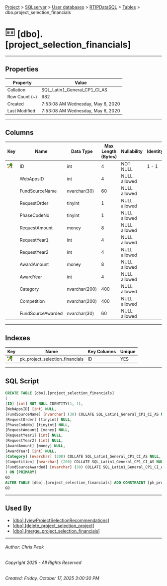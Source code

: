 #### 

[Project](../../../../index.md) > [SQLserver](../../../index.md) > [User databases](../../index.md) > [RTIPDataSQL](../index.md) > [Tables](Tables.md) > dbo.project_selection_financials

# ![Tables](../../../../Images/Table32.png) [dbo].[project_selection_financials]

---

## <a name="#properties"></a>Properties

| Property | Value |
|---|---|
| Collation | SQL_Latin1_General_CP1_CI_AS |
| Row Count (~) | 682 |
| Created | 7:53:08 AM Wednesday, May 6, 2020 |
| Last Modified | 7:53:08 AM Wednesday, May 6, 2020 |


---

## <a name="#columns"></a>Columns

| Key | Name | Data Type | Max Length (Bytes) | Nullability | Identity |
|---|---|---|---|---|---|
| [![Cluster Primary Key pk_project_selection_financials: ID](../../../../Images/pkcluster.png)](#indexes) | ID | int | 4 | NOT NULL | 1 - 1 |
|  | WebAppsID | int | 4 | NULL allowed |  |
|  | FundSourceName | nvarchar(30) | 60 | NULL allowed |  |
|  | RequestOrder | tinyint | 1 | NULL allowed |  |
|  | PhaseCodeNo | tinyint | 1 | NULL allowed |  |
|  | RequestAmount | money | 8 | NULL allowed |  |
|  | RequestYear1 | int | 4 | NULL allowed |  |
|  | RequestYear2 | int | 4 | NULL allowed |  |
|  | AwardAmount | money | 8 | NULL allowed |  |
|  | AwardYear | int | 4 | NULL allowed |  |
|  | Category | nvarchar(200) | 400 | NULL allowed |  |
|  | Competition | nvarchar(200) | 400 | NULL allowed |  |
|  | FundSourceAwarded | nvarchar(30) | 60 | NULL allowed |  |


---

## <a name="#indexes"></a>Indexes

| Key | Name | Key Columns | Unique |
|---|---|---|---|
| [![Cluster Primary Key pk_project_selection_financials: ID](../../../../Images/pkcluster.png)](#indexes) | pk_project_selection_financials | ID | YES |


---

## <a name="#sqlscript"></a>SQL Script

```sql
CREATE TABLE [dbo].[project_selection_financials]
(
[ID] [int] NOT NULL IDENTITY(1, 1),
[WebAppsID] [int] NULL,
[FundSourceName] [nvarchar] (30) COLLATE SQL_Latin1_General_CP1_CI_AS NULL,
[RequestOrder] [tinyint] NULL,
[PhaseCodeNo] [tinyint] NULL,
[RequestAmount] [money] NULL,
[RequestYear1] [int] NULL,
[RequestYear2] [int] NULL,
[AwardAmount] [money] NULL,
[AwardYear] [int] NULL,
[Category] [nvarchar] (200) COLLATE SQL_Latin1_General_CP1_CI_AS NULL,
[Competition] [nvarchar] (200) COLLATE SQL_Latin1_General_CP1_CI_AS NULL,
[FundSourceAwarded] [nvarchar] (30) COLLATE SQL_Latin1_General_CP1_CI_AS NULL
) ON [PRIMARY]
GO
ALTER TABLE [dbo].[project_selection_financials] ADD CONSTRAINT [pk_project_selection_financials] PRIMARY KEY CLUSTERED ([ID]) ON [PRIMARY]
GO

```


---

## <a name="#usedby"></a>Used By

* [[dbo].[viewProjectSelectionRecommendations]](../Views/dbo_viewProjectSelectionRecommendations.md)
* [[dbo].[delete_project_selection_project]](../Programmability/Stored_Procedures/dbo_delete_project_selection_project.md)
* [[dbo].[merge_project_selection_financials]](../Programmability/Stored_Procedures/dbo_merge_project_selection_financials.md)


---

###### Author:  Chris Peak

###### Copyright 2025 - All Rights Reserved

###### Created: Friday, October 17, 2025 3:00:30 PM

